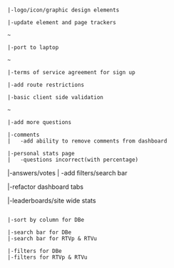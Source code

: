
~~~~~~~~~~~~~~~~~~~~~~~~~

|-logo/icon/graphic design elements

|-update element and page trackers

~

|-port to laptop

~

|-terms of service agreement for sign up

|-add route restrictions

|-basic client side validation

~

|-add more questions

|-comments
|	-add ability to remove comments from dashboard

|-personal stats page
|	-questions incorrect(with percentage)

~~~~~~~~~~~~~~~~~~~~~~~~~

|-answers/votes
| 	-add filters/search bar

|-refactor dashboard tabs

|-leaderboards/site wide stats

~~~~~~~~~~~~~~~~~~~~~~~~~

|-sort by column for DBe

|-search bar for DBe
|-search bar for RTVp & RTVu

|-filters for DBe
|-filters for RTVp & RTVu

~~~~~~~~~~~~~~~~~~~~~~~~~
